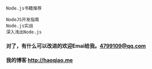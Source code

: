 
    Node.js书籍推荐
    
    NodeJS开发指南
    Node.js实战
    深入浅出Node.js
    
	 
     
    
    
    




#### 对了，有什么可以改进的欢迎Emai给我。<4799109@qq.com>

#### 我的博客 <http://haoqiao.me>

